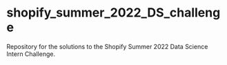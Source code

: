 # shopify_summer_2022_DS_challenge
Repository for the solutions to the Shopify Summer 2022 Data Science Intern Challenge.
